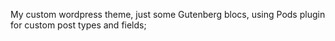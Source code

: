 My custom wordpress theme, just some Gutenberg blocs, using Pods plugin for custom post types and fields;
